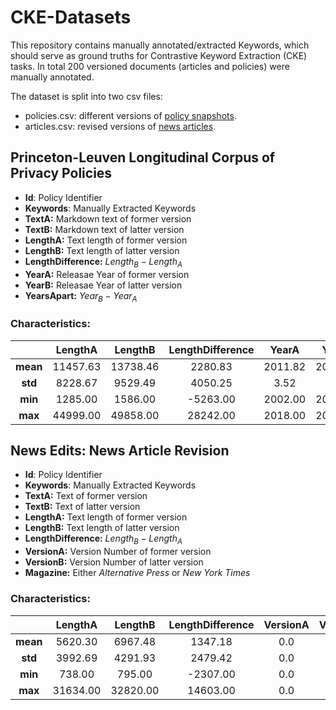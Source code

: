 # CKE-Datasets

This repository contains manually annotated/extracted Keywords, which should serve as ground truths 
for Contrastive Keyword Extraction (CKE) tasks. 
In total 200 versioned documents (articles and policies) were manually annotated.

The dataset is split into two csv files:
* policies.csv: different versions of <a href="https://privacypolicies.cs.princeton.edu//">policy snapshots</a>.
* articles.csv: revised versions of <a href="https://github.com/isi-nlp/NewsEdits//">news articles</a>.

## Princeton-Leuven Longitudinal Corpus of Privacy Policies
* **Id**: Policy Identifier 
* **Keywords**: Manually Extracted Keywords
* **TextA:** Markdown text of former version
* **TextB:** Markdown text of latter version
* **LengthA:** Text length of former version
* **LengthB:** Text length of latter version
* **LengthDifference:** $Length_B - Length_A$
* **YearA:** Releasae Year of former version
* **YearB:** Releasae Year of latter version
* **YearsApart:** $Year_B - Year_A$

### Characteristics:
|          | **LengthA** | **LengthB** | **LengthDifference** | **YearA** | **YearB** | **YearsApart** | **#Keywords** |
|:--------:|:-----------:|:-----------:|:--------------------:|:---------:|:---------:|:--------------:|:-------------:|
| **mean** |   11457.63  |   13738.46  |        2280.83       |  2011.82  |  2015.29  |      3.47      |      7.92     |
|  **std** |   8228.67   |   9529.49   |        4050.25       |    3.52   |    3.04   |      2.39      |      2.65     |
|  **min** |   1285.00   |   1586.00   |       -5263.00       |  2002.00  |  2004.00  |      0.00      |      2.00     |
|  **max** |   44999.00  |   49858.00  |       28242.00       |  2018.00  |  2019.00  |      12.00     |     14.00     |


## News Edits: News Article Revision 

* **Id**: Policy Identifier 
* **Keywords**: Manually Extracted Keywords
* **TextA:** Text of former version
* **TextB:** Text of latter version
* **LengthA:** Text length of former version
* **LengthB:** Text length of latter version
* **LengthDifference:** $Length_B - Length_A$
* **VersionA:** Version Number of former version 
* **VersionB:** Version Number of latter version
* **Magazine:** Either _Alternative Press_ or _New York Times_




### Characteristics:
|          | **LengthA** | **LengthB** | **LengthDifference** | **VersionA** | **VersionB** | **#Keywords** |
|:--------:|:-----------:|:-----------:|:--------------------:|:-----------:|:------------:|:-------------:|
| **mean** | 5620.30     | 6967.48     | 1347.18              | 0.0         | 9.71         |      6.25     |
|  **std** | 3992.69     | 4291.93     | 2479.42              | 0.0         | 8.68         |      2.11     |
|  **min** | 738.00      | 795.00      | -2307.00             | 0.0         | 2.00         |      1.0      |
|  **max** | 31634.00    | 32820.00    | 14603.00             | 0.0         | 35.00        |      11.0     |

